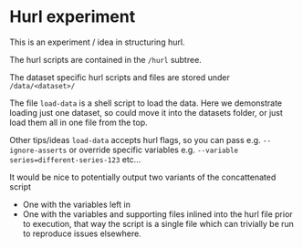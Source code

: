 # Hurl experiment

This is an experiment / idea in structuring hurl.

The hurl scripts are contained in the `/hurl` subtree.

The dataset specific hurl scripts and files are stored under `/data/<dataset>/`

The file `load-data` is a shell script to load the data.  Here we demonstrate loading just one dataset, so could move it into the datasets folder, or just load them all in one file from the top.

Other tips/ideas `load-data` accepts hurl flags, so you can pass e.g. `--ignore-asserts` or override specific variables e.g. `--variable series=different-series-123` etc...

It would be nice to potentially output two variants of the concattenated script

- One with the variables left in
- One with the variables and supporting files inlined into the hurl file prior to execution, that way the script is a single file which can trivially be run to reproduce issues elsewhere.

